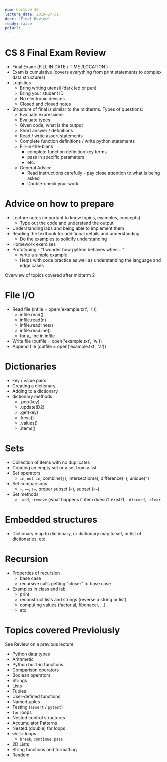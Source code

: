 ```yaml
---
num: Lecture 16
lecture_date: 2019-07-31
desc: "Final Review"
ready: false
pdfurl:
---
```


# CS 8 Final Exam Review


- Final Exam: (FILL IN DATE / TIME /LOCATION )
- Exam is cumulative (covers everything from print statements
  to complex data structures)
- Logistics
  - Bring writing utensil (dark led or pen)
  - Bring your student ID
  - No electronic devices
  - Closed and closed notes
- Structure of final is similar to the midterms. Types of questions:
  - Evaluate expressions
  - Evaluate types
  - Given code, what is the output
  - Short answer / definitions
  - Read / write assert statements
  - Complete function definitions / write python statements
  - Fill-in-the-blank
    - complete function definition key terms
    - pass in specific paramaters
    - etc.
  - General Advice
    - Read instructions carefully - pay close attention to
      what is being asked
    - Double-check your work

# Advice on how to prepare

- Lecture notes (important to know topics, examples,
concepts).
  - Type out the code and understand the output
- Understanding labs and being able to implement them
- Reading the textbook for additional details and
  understanding
  - Do the examples to solidify understanding
- Homework exercises
- Prototyping - "I wonder how python behaves when ..."
  - write a simple example
  - Helps with code practice as well as understanding the
    language and edge cases

Overview of topics covered after midterm 2

# File I/O

- Read file (infile = open('example.txt', 'r'))
  - infile.read()
  - infile.read(n)
  - infile.readlines()
  - infile.readline()
  - for a_line in infile
- Write file (outfile = open('example.txt', 'w'))
- Append file (outfile = open('example.txt', 'a'))

# Dictionaries
- key / value pairs
- Creating a dictionary
- Adding to a dictionary
- dictionary methods
  - .pop(key)
  - .update(D2)
  - .get(key)
  - .keys()
  - .values()
  - .items()

# Sets
- Collection of items with no duplicates
- Creating an empty set or a set from a list
- Set operators
  - `in`, `not in`, combine(`|`), intersection(`&`), difference(`-`), unique(`^`)
- Set comparisons
  - `-`, `==`, `!=`, proper subset (`<`), subset (`<=`)
- Set methods
  - `.add`, `.remove` (what happens if item doesn't exist?),
    `.discard`, `.clear`

# Embedded structures

- Dictionary map to dictionary, or dictionary map to set,
  or list of dictionaries, etc.

# Recursion

- Properties of recursion
  - base case
  - recursive calls getting "closer" to base case
- Examples in class and lab
  - print
  - reconstruct lists and strings (reverse a string or list)
  - computing values (factorial, fibonacci, ...)
  - etc.

# Topics covered Previoiusly

See Review on a previous lecture

- Python data types
- Arithmetic
- Python built-in functions
- Comparison operators
- Boolean operators
- Strings
- Lists
- Tuples
- User-defined functions
- Namedtuples
- Testing (`assert` / `pytest`)
- `for` loops
- Nested control structures
- Accumulator Patterns
- Nested (double) for loops
- `while` loops
  - `break`, `continue`, `pass`
- 2D Lists
- String functions and formatting
- Random

